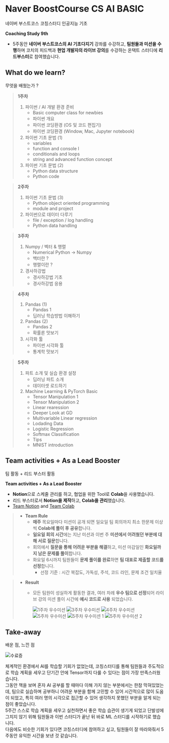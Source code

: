 # Naver BoostCourse CS AI BASIC

네이버 부스트코스 코칭스터디 인공지능 기초 

**Coaching Study 9th**
- 5주동안 **네이버 부스트코스의 AI 기초다지기** 강좌를 수강하고, **팀원들과 미션을 수행**하며 코치의 피드백과 **현업 개발자의 라이브 강의**를 수강하는 온택트 스터디에 **리드부스터**로 참여했습니다.

## What do we learn?
무엇을 배웠는가 ?

> **1주차**
> 1. 파이썬 / AI 개발 환경 준비 
>     - Basic computer class for newbies
>     - 파이썬 개요
>     - 파이썬 코딩환경 (OS 및 코드 편집기)
>     - 파이썬 코딩환경 (Window, Mac, Jupyter notebook)
> 2. 파이썬 기초 문법 (1)
>     - variables
>     - function and console I
>     - conditionals and loops
>     - string and advanced function concept
> 3. 파이썬 기초 문법 (2)
>     - Python data structure
>     - Python code

> **2주차** 
> 
> 1. 파이썬 기초 문법 (3)
>     - Python object oriented programming
>     - module and project
> 2. 파이썬으로 데이터 다루기 
>     - file / exception / log handling
>     - Python data handling

> **3주차**  
> 
> 1. Numpy / 벡터 & 행렬
>     - Numerical Python → Numpy
>     - 백터란 ?
>     - 행렬이란 ?
> 2. 경사하강법
>     - 경사하강법 기초
>     - 경사하강법 응용

> **4주차**
> 
> 1. Pandas (1)
>     - Pandas 1
>     - 딥러닝 학습방법 이해하기
> 2. Pandas (2)
>     - Pandas 2
>     - 확률론 맛보기
> 3. 시각화 툴
>     - 파이썬 시각화 툴
>     - 통계학 맛보기

> **5주차** 
> 
> 1. 파트 소개 및 실습 환경 설정
>     - 딥러닝 파트 소개
>     - 데이터셋 로드하기
> 2. Machine Learning & PyTorch Basic
>     - Tensor Manipulation 1
>     - Tensor Manipulation 2
>     - Linear rearession
>     - Deeper Look at GD
>     - Multivariable Linear regression
>     - Lodading Data
>     - Logistic Regression
>     - Softmax Classification
>     - Tips
>     - MNIST introduction

## Team activities + As a Lead Booster
팀 활동 + 리드 부스터 활동 

**Team activities + As a Lead Booster**
- **Notion**으로 스케줄 관리를 하고, 협업을 위한 Tool로 **Colab**을 사용했습니다.
- 리드 부스터로서 **Notion을 제작**하고, **Colab을 관리**했습니다.
- <a href = "https://www.notion.so/Naver-BoostCourse-CS-AI-BASIC-b4b5f96f8a5b4a398ebb421f092559b9?pvs=4#82cb0de26dd8427ca0824b1616ec7d9e">Team Notion</a> and <a href = "https://drive.google.com/drive/folders/1BAJhmyB44V2gWROrWZXB-Az3x6Z9HsZM">Team Colab</a>

> - **Team Rule**
>   - **매주** 목요일마다 미션이 공개 되면 일요일 팀 회의까지 최소 한문제 이상씩 **Colab에 풀이 후 공유**합니다. 
>   - **일요일 회의 시간**에는 지난 미션과 이번 주 **미션에서 어려웠던 부분에 대해 서로 질문**합니다. 
>   - 회의에서 **질문을 통해 어려운 부분을 해결**하고, 미션 마감일인 **화요일까지 남은 문제를 풀이**합니다. 
>   - 화요일 6시까지 팀원들이 **문제 풀이를 완료**하면 **팀 대표로 제출할 코드를 선정**합니다. 
>     - 선정 기준 : 시간 복잡도, 가독성, 주석, 코드 라인, 문제 조건 일치율

> - **Result**
>     - 모든 팀원이 성실하게 활동한 결과, 여러 차례 **우수 팀으로 선정**되어 라이브 강의 미션 풀이 시간에 **예시 코드로 사용** 되었습니다.
>         
>       <img src = "https://www.notion.so/image/https%3A%2F%2Fs3-us-west-2.amazonaws.com%2Fsecure.notion-static.com%2F7216757f-2394-4f90-8a8d-602952350a01%2F%25E1%2584%2589%25E1%2585%25B3%25E1%2584%258F%25E1%2585%25B3%25E1%2584%2585%25E1%2585%25B5%25E1%2586%25AB%25E1%2584%2589%25E1%2585%25A3%25E1%2586%25BA_2023-02-11_%25E1%2584%258B%25E1%2585%25A9%25E1%2584%258C%25E1%2585%25A5%25E1%2586%25AB_12.46.56.png?table=block&id=ddd48c86-0a2d-4656-a48d-780053657839&spaceId=457c8a2d-d67c-4ff7-815a-e0d5a9f35ece&width=1250&userId=d3b04982-e229-441a-a3f1-7ca2bf1fd6a0&cache=v2" alt = "1주차 우수미션" />
>       <img src = "https://www.notion.so/image/https%3A%2F%2Fs3-us-west-2.amazonaws.com%2Fsecure.notion-static.com%2F42a04f4a-e1b4-4576-83e4-5a34b4db4351%2F%25E1%2584%2589%25E1%2585%25B3%25E1%2584%258F%25E1%2585%25B3%25E1%2584%2585%25E1%2585%25B5%25E1%2586%25AB%25E1%2584%2589%25E1%2585%25A3%25E1%2586%25BA_2023-02-11_%25E1%2584%258B%25E1%2585%25A9%25E1%2584%258C%25E1%2585%25A5%25E1%2586%25AB_12.45.47.png?table=block&id=0e756e1e-30ef-43b2-99c3-da76c29b6bd4&spaceId=457c8a2d-d67c-4ff7-815a-e0d5a9f35ece&width=1250&userId=d3b04982-e229-441a-a3f1-7ca2bf1fd6a0&cache=v2" alt = "3주차 우수미션" />
>       <img src = "https://www.notion.so/image/https%3A%2F%2Fs3-us-west-2.amazonaws.com%2Fsecure.notion-static.com%2F8e891cad-7c3d-4f67-8a8e-4a282e5d69a0%2F%25E1%2584%2589%25E1%2585%25B3%25E1%2584%258F%25E1%2585%25B3%25E1%2584%2585%25E1%2585%25B5%25E1%2586%25AB%25E1%2584%2589%25E1%2585%25A3%25E1%2586%25BA_2023-02-17_%25E1%2584%258B%25E1%2585%25A9%25E1%2584%2592%25E1%2585%25AE_3.52.02.png?table=block&id=ffe37b0b-f0ef-4c6c-b283-483f6da9129d&spaceId=457c8a2d-d67c-4ff7-815a-e0d5a9f35ece&width=1250&userId=d3b04982-e229-441a-a3f1-7ca2bf1fd6a0&cache=v2" alt = "4주차 우수미션" />
>       <img src = "https://www.notion.so/image/https%3A%2F%2Fs3-us-west-2.amazonaws.com%2Fsecure.notion-static.com%2F5955c7af-5551-4f22-b97c-a5bcfc07a7be%2F%25EC%258A%25A4%25ED%2581%25AC%25EB%25A6%25B0%25EC%2583%25B7_2023-02-24_%25EC%2598%25A4%25ED%259B%2584_7.57.32.png?table=block&id=2992192b-ed5a-4ead-b45f-6512dd6309d2&spaceId=457c8a2d-d67c-4ff7-815a-e0d5a9f35ece&width=1250&userId=d3b04982-e229-441a-a3f1-7ca2bf1fd6a0&cache=v2" alt = "5주차 우수미션" />
>       <img src = "https://www.notion.so/image/https%3A%2F%2Fs3-us-west-2.amazonaws.com%2Fsecure.notion-static.com%2Ffbc4cfa7-5fd3-452f-a163-635f9017efe8%2F%25E1%2584%2589%25E1%2585%25B3%25E1%2584%258F%25E1%2585%25B3%25E1%2584%2585%25E1%2585%25B5%25E1%2586%25AB%25E1%2584%2589%25E1%2585%25A3%25E1%2586%25BA_2023-02-17_%25E1%2584%258B%25E1%2585%25A9%25E1%2584%2592%25E1%2585%25AE_8.32.16.png?table=block&id=e7fca0dd-bacc-4dc5-97bd-1a355629a8ed&spaceId=457c8a2d-d67c-4ff7-815a-e0d5a9f35ece&width=1250&userId=d3b04982-e229-441a-a3f1-7ca2bf1fd6a0&cache=v2" alt = "5주차 우수미션 1" />
>       <img src = "https://www.notion.so/image/https%3A%2F%2Fs3-us-west-2.amazonaws.com%2Fsecure.notion-static.com%2F2ba3e932-d99c-4e02-9a34-50f9e8d1bbaa%2F%25E1%2584%2589%25E1%2585%25B3%25E1%2584%258F%25E1%2585%25B3%25E1%2584%2585%25E1%2585%25B5%25E1%2586%25AB%25E1%2584%2589%25E1%2585%25A3%25E1%2586%25BA_2023-02-16_%25E1%2584%258B%25E1%2585%25A9%25E1%2584%2592%25E1%2585%25AE_8.45.35.png?table=block&id=65b5e9d3-fac3-46da-98b8-6ca6b589ea2c&spaceId=457c8a2d-d67c-4ff7-815a-e0d5a9f35ece&width=1250&userId=d3b04982-e229-441a-a3f1-7ca2bf1fd6a0&cache=v2" alt = "5주차 우수미션 2" />

## Take-away
배운 점, 느낀 점

<img src= "https://www.notion.so/image/https%3A%2F%2Fs3-us-west-2.amazonaws.com%2Fsecure.notion-static.com%2F7b9ad8e5-d273-47a5-a56b-981631f48a6f%2F%25E1%2584%2589%25E1%2585%25B3%25E1%2584%258F%25E1%2585%25B3%25E1%2584%2585%25E1%2585%25B5%25E1%2586%25AB%25E1%2584%2589%25E1%2585%25A3%25E1%2586%25BA_2023-03-02_%25E1%2584%258B%25E1%2585%25A9%25E1%2584%2592%25E1%2585%25AE_5.52.50.png?table=block&id=e6d47c14-1a6e-44f7-9a04-a45906708907&spaceId=457c8a2d-d67c-4ff7-815a-e0d5a9f35ece&width=1250&userId=d3b04982-e229-441a-a3f1-7ca2bf1fd6a0&cache=v2" alt="수료증" /> 

체계적인 환경에서 AI를 학습할 기회가 없었는데, 코칭스터디를 통해 팀원들과 주도적으로 학습 계획을 세우고 단기간 안에 Tensor까지 다룰 수 있다는 점이 가장 만족스러웠습니다. <br> 
그동안 책을 보며 혼자 AI 공부를 할 때마다 이해 가지 않는 부분에서는 한참 막혀있었는데, 팀으로 실습하며 공부하니 어려운 부분을 함께 고민할 수 있어 시간적으로 많이 도움이 되었고, 특히 여러 명의 시각으로 접근할 수 있어 생각하지 못했던 부분을 알게 되는 점이 좋았습니다. <br>
5주간 스스로 학습 계획을 세우고 실천하면서 좋은 학습 습관이 생기게 되었고 단발성에 그치지 않기 위해 팀원들과 이번 스터디가 끝난 뒤 바로 ML 스터디를 시작하기로 했습니다.<br>
다음에도 비슷한 기회가 있다면 코칭스터디에 참여하고 싶고, 팀원들이 잘 따라와줘서 5주동안 유익한 시간을 보낸 것 같습니다.
